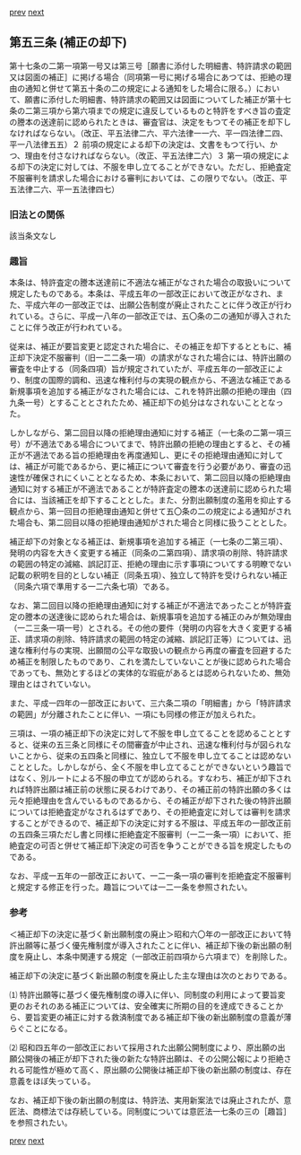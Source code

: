 [prev](/specific/markdowns/特許法/076_Mp-Ch_3-At_52.md)
[next](/specific/markdowns/特許法/078_Mp-Ch_3-At_54.md)
## 第五三条 (補正の却下)
第十七条の二第一項第一号又は第三号［願書に添付した明細書、特許請求の範囲又は図面の補正］に掲げる場合（同項第一号に掲げる場合にあつては、拒絶の理由の通知と併せて第五十条の二の規定による通知をした場合に限る。）において、願書に添付した明細書、特許請求の範囲又は図面についてした補正が第十七条の二第三項から第六項までの規定に違反しているものと特許をすべき旨の査定の謄本の送達前に認められたときは、審査官は、決定をもつてその補正を却下しなければならない。（改正、平五法律二六、平六法律一一六、平一四法律二四、平一八法律五五）２ 前項の規定による却下の決定は、文書をもつて行い、かつ、理由を付さなければならない。（改正、平五法律二六）３ 第一項の規定による却下の決定に対しては、不服を申し立てることができない。ただし、拒絶査定不服審判を請求した場合における審判においては、この限りでない。（改正、平五法律二六、平一五法律四七）


### 旧法との関係
該当条文なし

### 趣旨
本条は、特許査定の謄本送達前に不適法な補正がなされた場合の取扱いについて規定したものである。本条は、平成五年の一部改正において改正がなされ、また、平成六年の一部改正では、出願公告制度が廃止されたことに伴う改正が行われている。さらに、平成一八年の一部改正では、五〇条の二の通知が導入されたことに伴う改正が行われている。

従来は、補正が要旨変更と認定された場合に、その補正を却下するとともに、補正却下決定不服審判（旧一二二条一項）の請求がなされた場合には、特許出願の審査を中止する（同条四項）旨が規定されていたが、平成五年の一部改正により、制度の国際的調和、迅速な権利付与の実現の観点から、不適法な補正である新規事項を追加する補正がなされた場合には、これを特許出願の拒絶の理由（四九条一号）とすることとされたため、補正却下の処分はなされないこととなった。

しかしながら、第二回目以降の拒絶理由通知に対する補正（一七条の二第一項三号）が不適法である場合についてまで、特許出願の拒絶の理由とすると、その補正が不適法である旨の拒絶理由を再度通知し、更にその拒絶理由通知に対しては、補正が可能であるから、更に補正について審査を行う必要があり、審査の迅速性が確保されにくいこととなるため、本条において、第二回目以降の拒絶理由通知に対する補正が不適法であることが特許査定の謄本の送達前に認められた場合には、当該補正を却下することとした。また、分割出願制度の濫用を抑止する観点から、第一回目の拒絶理由通知と併せて五〇条の二の規定による通知がされた場合も、第二回目以降の拒絶理由通知がされた場合と同様に扱うこととした。

補正却下の対象となる補正は、新規事項を追加する補正（一七条の二第三項）、発明の内容を大きく変更する補正（同条の二第四項）、請求項の削除、特許請求の範囲の特定の減縮、誤記訂正、拒絶の理由に示す事項についてする明瞭でない記載の釈明を目的としない補正（同条五項）、独立して特許を受けられない補正（同条六項で準用する一二六条七項）である。

なお、第二回目以降の拒絶理由通知に対する補正が不適法であったことが特許査定の謄本の送達後に認められた場合は、新規事項を追加する補正のみが無効理由（一二三条一項一号）とされる。その他の要件（発明の内容を大きく変更する補正、請求項の削除、特許請求の範囲の特定の減縮、誤記訂正等）については、迅速な権利付与の実現、出願間の公平な取扱いの観点から再度の審査を回避するため補正を制限したものであり、これを満たしていないことが後に認められた場合であっても、無効とするほどの実体的な瑕疵があるとは認められないため、無効理由とはされていない。

また、平成一四年の一部改正において、三六条二項の「明細書」から「特許請求の範囲」が分離されたことに伴い、一項にも同様の修正が加えられた。

三項は、一項の補正却下の決定に対して不服を申し立てることを認めることとすると、従来の五三条と同様にその間審査が中止され、迅速な権利付与が図られないことから、従来の五四条と同様に、独立して不服を申し立てることは認めないこととした。しかしながら、全く不服を申し立てることができないという趣旨ではなく、別ルートによる不服の申立てが認められる。すなわち、補正が却下されれば特許出願は補正前の状態に戻るわけであり、その補正前の特許出願の多くは元々拒絶理由を含んでいるものであるから、その補正が却下された後の特許出願については拒絶査定がなされるはずであり、その拒絶査定に対しては審判を請求することができるので、補正却下の決定に対する不服は、平成五年の一部改正前の五四条三項ただし書と同様に拒絶査定不服審判（一二一条一項）において、拒絶査定の可否と併せて補正却下決定の可否を争うことができる旨を規定したものである。

なお、平成一五年の一部改正において、一二一条一項の審判を拒絶査定不服審判と規定する修正を行った。趣旨については一二一条を参照されたい。


### 参考
＜補正却下の決定に基づく新出願制度の廃止＞昭和六〇年の一部改正において特許出願等に基づく優先権制度が導入されたことに伴い、補正却下後の新出願の制度を廃止し、本条中関連する規定（一部改正前四項から六項まで）を削除した。

補正却下の決定に基づく新出願の制度を廃止した主な理由は次のとおりである。

⑴ 特許出願等に基づく優先権制度の導入に伴い、同制度の利用によって要旨変更のおそれのある補正については、安全確実に所期の目的を達成できることから、要旨変更の補正に対する救済制度である補正却下後の新出願制度の意義が薄らぐことになる。

⑵ 昭和四五年の一部改正において採用された出願公開制度により、原出願の出願公開後の補正が却下された後の新たな特許出願は、その公開公報により拒絶される可能性が極めて高く、原出願の公開後は補正却下後の新出願の制度は、存在意義をほぼ失っている。

なお、補正却下後の新出願の制度は、特許法、実用新案法では廃止されたが、意匠法、商標法では存続している。同制度については意匠法一七条の三の［趣旨］を参照されたい。


[prev](/specific/markdowns/特許法/076_Mp-Ch_3-At_52.md)
[next](/specific/markdowns/特許法/078_Mp-Ch_3-At_54.md)